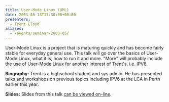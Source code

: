 ```yaml
---
title: User-Mode Linux (UML)
date: 2003-05-13T17:30:00+08:00
presenters:
  - Trent Lloyd
aliases:
  - /events/seminar/2003-05/
---
```


User-Mode Linux is a project that is maturing quickly and has become
fairly stable for everyday general use. This talk will go over the
basics of User-Mode Linux, what it is, how to run it and more.  "More"
will probably include the use of User-Mode Linux for another interest
of Trent's, i.e. IPV6.

<!--more-->

<!-- **Where:** Central TAFE Lecture Theatre, Perth -->

**Biography:** Trent is a highschool student and sys admin. He has
presented talks and workshops on previous topics including IPV6 at the
LCA in Perth earlier this year.

**Slides:** Slides from this talk [can be viewed on-line](slides.pdf).
